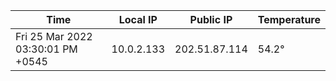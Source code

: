 | Time     | Local IP | Public IP | Temperature |
| ----------- | ----------- | ----------- | ----------- |
| Fri 25 Mar 2022 03:30:01 PM +0545      | 10.0.2.133     | 202.51.87.114  | 54.2° |
